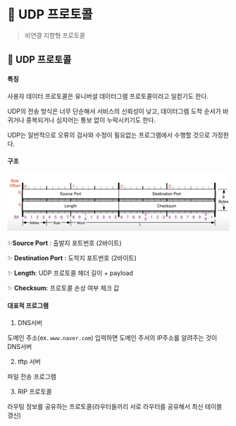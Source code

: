 # 🤔 UDP 프로토콜

> 비연결 지향형 프로토콜





## 🧐 UDP 프로토콜



#### 특징

사용자 데이터 프로토콜은 유니버셜 데이터그램 프로토콜이라고 일컫기도 한다.

UDP의 전송 방식은 너무 단순해서 서비스의 신뢰성이 낮고, 데이터그램 도착 순서가 바귀거나 중복되거나 심지어는 통보 없이 누락시키기도 한다.

UDP는 일반적으로 오류의 검사와 수정이 필요없는 프로그램에서 수행할 것으로 가정한다.



#### 구조

![](./image/18.jpg)

✨**Source Port** : 출발지 포트번호 (2바이트)

✨ **Destination Port** : 도착지 포트번호 (2바이트)

✨ **Length**: UDP 프로토콜 헤더 길이 + payload

✨ **Checksum**: 프로토콜 손상 여부 체크 값



#### 대표적 프로그램

1. DNS서버

도메인 주소(ex. `www.naver.com`) 입력하면 도메인 주서의 IP주소를 알려주는 것이 DNS서버



2. tftp 서버

파일 전송 프로그램



3. RIP 프로토콜

라우팅 정보를 공유하는 프로토콜(라우터들끼리 서로 라우터를 공유해서 최신 테이블 갱신)